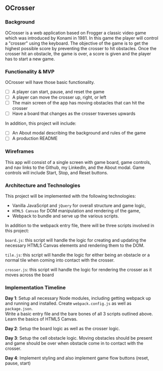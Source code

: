 ## OCrosser

### Background

OCrosser is a web application based on Frogger  a classic video game which was introduced by Konami in 1981. In this game the player will control a "crosser" using the keyboard.  The objective of the game is to get the highest possible score by preventing the crosser to hit obstacles. Once the crosser hit an obstacle, the game is over, a score is given and the player has to start a new game.

### Functionality & MVP

OCrosser will have those basic functionality.

- [ ] A player can start, pause, and reset the game
- [ ] A player can move the crosser up, right, or left
- [ ] The main screen of the app has moving obstacles that can hit the crosser
- [ ] Have a board that changes as the crosser traverses upwards

In addition, this project will include:

- [ ] An About modal describing the background and rules of the game
- [ ] A production README

### Wireframes

This app will consist of a single screen with game board, game controls, and nav
links to the Github, my LinkedIn, and the About modal.  Game controls will include
Start, Stop, and Reset buttons.


### Architecture and Technologies

This project will be implemented with the following technologies:

- Vanilla JavaScript and `jQuery` for overall structure and game logic,
- `HTML5 Canvas` for DOM manipulation and rendering of the game,
- Webpack to bundle and serve up the various scripts.

In addition to the webpack entry file, there will be three scripts involved in this project:

`board.js`: this script will handle the logic for creating and updating the necessary
HTML5 Canvas elements and rendering them to the DOM.

`tile.js`: this script will handle the logic for either being an obstacle or a normal tile
when coming into contact with the crosser.  

`crosser.js`: this script will handle the logic for rendering the crosser as it moves
across the board


### Implementation Timeline

**Day 1**: Setup all necessary Node modules, including getting webpack up and
running and installed.  Create `webpack.config.js` as well as `package.json`.  
Write a basic entry file and the bare bones of all 3 scripts outlined above.  
Learn the basics of HTML5 Canvas.

**Day 2**: Setup the board logic as well as the crosser logic.  

**Day 3**: Setup the cell obstacle logic.  Moving obstacles should be present and game should be over when obstacle come in to contact with the crosser.

**Day 4**: Implement styling and also implement game flow buttons (reset, pause, start)
